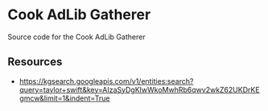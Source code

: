 # Cook AdLib Gatherer
Source code for the Cook AdLib Gatherer

## Resources
- https://kgsearch.googleapis.com/v1/entities:search?query=taylor+swift&key=AIzaSyDgKIwWkoMwhRb6qwv2wkZ62UKDrKEgmcw&limit=1&indent=True
